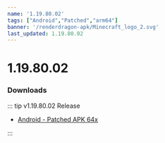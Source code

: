 ```yaml
---
name: '1.19.80.02'
tags: ["Android","Patched","arm64"]
banner: '/renderdragon-apk/Minecraft_logo_2.svg'
last_updated: 1.19.80.02
---
```


# 1.19.80.02

### Downloads

::: tip v1.19.80.02 Release

* [Android - Patched APK 64x](https://www.mediafire.com/file/mze0lxsnd15487l/1.19.80.02_arm64_v8a_patched.apk/file)

:::

